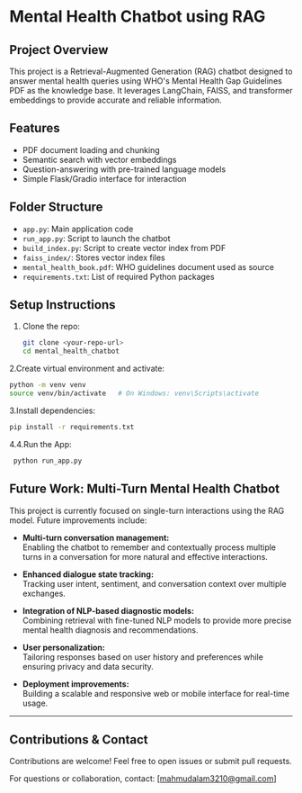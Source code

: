 # Mental Health Chatbot using RAG

## Project Overview
This project is a Retrieval-Augmented Generation (RAG) chatbot designed to answer mental health queries using WHO's Mental Health Gap Guidelines PDF as the knowledge base. It leverages LangChain, FAISS, and transformer embeddings to provide accurate and reliable information.

## Features
- PDF document loading and chunking
- Semantic search with vector embeddings
- Question-answering with pre-trained language models
- Simple Flask/Gradio interface for interaction

## Folder Structure
- `app.py`: Main application code
- `run_app.py`: Script to launch the chatbot
- `build_index.py`: Script to create vector index from PDF
- `faiss_index/`: Stores vector index files
- `mental_health_book.pdf`: WHO guidelines document used as source
- `requirements.txt`: List of required Python packages

## Setup Instructions
1. Clone the repo:
   ```bash
   git clone <your-repo-url>
   cd mental_health_chatbot
2.Create virtual environment and activate:
   ```bash
   python -m venv venv
   source venv/bin/activate   # On Windows: venv\Scripts\activate
   ```
3.Install dependencies: 
   ```bash
   pip install -r requirements.txt
   ```
4.4.Run the App:
  ```bash
   python run_app.py
  ```
   
## Future Work: Multi-Turn Mental Health Chatbot

This project is currently focused on single-turn interactions using the RAG model. Future improvements include:

- **Multi-turn conversation management:**  
  Enabling the chatbot to remember and contextually process multiple turns in a conversation for more natural and effective interactions.

- **Enhanced dialogue state tracking:**  
  Tracking user intent, sentiment, and conversation context over multiple exchanges.

- **Integration of NLP-based diagnostic models:**  
  Combining retrieval with fine-tuned NLP models to provide more precise mental health diagnosis and recommendations.

- **User personalization:**  
  Tailoring responses based on user history and preferences while ensuring privacy and data security.

- **Deployment improvements:**  
  Building a scalable and responsive web or mobile interface for real-time usage.

---

## Contributions & Contact
Contributions are welcome! Feel free to open issues or submit pull requests.

For questions or collaboration, contact: [mahmudalam3210@gmail.com]

